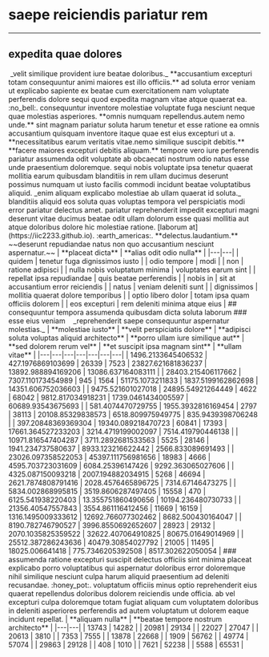 # saepe reiciendis pariatur rem
---
## expedita quae dolores
<img src='https://picsum.photos/id/399/2048/1365' alt>
_velit similique provident iure beatae doloribus._
**accusantium excepturi totam consequuntur animi maiores est illo officiis.** ad soluta error veniam ut explicabo sapiente ex beatae cum exercitationem nam voluptate perferendis dolore sequi quod expedita magnam vitae atque quaerat ea. :no_bell:. consequuntur inventore molestiae voluptate fuga nesciunt neque quae molestias asperiores. **omnis numquam repellendus.autem nemo unde.** sint magnam pariatur soluta harum tenetur et esse ratione ea omnis accusantium quisquam inventore itaque quae est eius excepturi ut a. **necessitatibus earum veritatis vitae.nemo similique suscipit debitis.** **facere maiores excepturi debitis aliquam.** tempore vero iure perferendis pariatur assumenda odit voluptate ab obcaecati nostrum odio natus esse unde praesentium doloremque. sequi nobis voluptate ipsa tenetur quaerat mollitia earum quibusdam blanditiis in rem ullam ducimus deserunt possimus numquam ut iusto facilis commodi incidunt beatae voluptatibus aliquid. _enim aliquam explicabo molestiae ab ullam quaerat id soluta._ blanditiis aliquid eos soluta quas voluptas tempora vel perspiciatis modi error pariatur delectus amet. pariatur reprehenderit impedit excepturi magni deserunt vitae ducimus beatae odit ullam dolorum esse quasi mollitia aut atque doloribus dolore hic molestiae ratione. [laborum at](https://iic2233.github.io). :earth_americas:. **delectus.laudantium.** ~~deserunt repudiandae natus non quo accusantium nesciunt aspernatur.~~
| **placeat dicta** | **alias odit odio nulla** |
|---|---|
| quidem | tenetur fuga dignissimos iusto |
| odio tempore | modi |
| non | ratione adipisci |
| nulla nobis voluptatum minima | voluptates earum sint |
| repellat ipsa repudiandae | quis beatae perferendis |
| nobis in | sit at accusantium error reiciendis |
| natus | veniam deleniti sunt |
| dignissimos | mollitia quaerat dolore temporibus |
| optio libero dolor | totam ipsa quam officiis dolorem |
| eos excepturi | rem deleniti minima atque eius |
## consequuntur tempora assumenda quibusdam dicta soluta laborum
### esse eius veniam
<img src='https://picsum.photos/id/460/4476/2984' alt>
<img src='https://picsum.photos/id/1072/3872/2592' alt>
<img src='https://picsum.photos/id/243/2300/1533' alt>
_reprehenderit saepe consequuntur aspernatur molestias._
| **molestiae iusto** | **velit perspiciatis dolore** | **adipisci soluta voluptas aliquid architecto** | **porro ullam iure similique aut** | **sed dolorem rerum vel** | **et suscipit ipsa magnam sint** | **ullam vitae** |
|---|---|---|---|---|---|---|
| 1496.2133645406532 | 427.1976869103699 | 26339 | 7523 | 23827.621681836237 | 13892.988894169206 | 13086.637164083111 |
| 28403.215406117662 | 7307.110173454989 | 945 | 1564 | 51175.1073211833 | 1837.5199162862698 | 14351.606752036603 |
| 9475.521601027018 | 24895.54921264449 | 4622 | 68042 | 9812.817034918231 | 1739.0461434005597 | 60689.93543675693 |
| 581.4074470729755 | 1955.3932816169454 | 2797 | 38113 | 20108.85329838573 | 6518.809975949775 | 835.9439398706248 |
| 397.20848369369304 | 19340.089218470723 | 60841 | 17393 | 17661.364527233203 | 3214.4719199002097 | 7514.419790446138 |
| 10971.816547404287 | 3711.2892681533563 | 5525 | 28146 | 1941.234737580637 | 8933.123216622442 | 2566.833089691493 |
| 23026.097358522053 | 45397.111756981656 | 18983 | 4666 | 4595.703723031609 | 6084.25396147426 | 9292.363065027606 |
| 4325.087150093218 | 2007.194882034915 | 5268 | 46694 | 2621.7874808791416 | 2028.4576465896725 | 7314.67146473275 |
| 5834.002868995815 | 3519.8606287497405 | 15558 | 470 | 6125.541938220403 | 13.355751860490656 | 10194.236480730733 |
| 21356.40547557843 | 3554.861116412456 | 11669 | 16159 | 1316.1495009333612 | 12692.766077302462 | 8682.500430164047 |
| 8190.782746790527 | 3996.8550692652607 | 28923 | 29132 | 2070.1035825359522 | 32622.407064910825 | 80675.01649014969 |
| 25512.387286243636 | 40479.30854027792 | 21005 | 11495 | 18025.006641418 | 775.7346205392508 | 8517.302622050054 |
### assumenda ratione excepturi suscipit delectus officiis sint
minima placeat explicabo porro voluptatibus qui aspernatur doloribus error doloremque nihil similique nesciunt culpa harum aliquid praesentium ad deleniti recusandae. :honey_pot:. voluptatum officiis minus optio reprehenderit eius quaerat repellendus doloribus dolorem reiciendis unde officia. ab vel excepturi culpa doloremque totam fugiat aliquam cum voluptatem doloribus in deleniti asperiores perferendis ad autem voluptatum ut dolorem eaque incidunt repellat.
| **aliquam nulla** | **beatae tempore nostrum architecto** |
|---|---|
| 13743 | 14282 |
| 20981 | 29134 |
| 22027 | 27047 |
| 20613 | 3810 |
| 7353 | 7555 |
| 13878 | 22668 |
| 1909 | 56762 |
| 49774 | 57074 |
| 29863 | 29128 |
| 408 | 1010 |
| 7621 | 52238 |
| 5588 | 65531 |